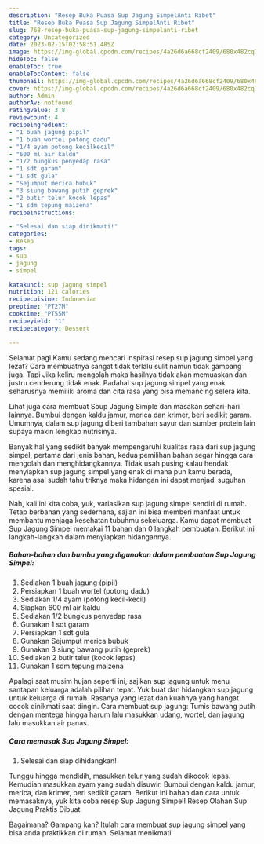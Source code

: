 ```yaml
---
description: "Resep Buka Puasa Sup Jagung SimpelAnti Ribet"
title: "Resep Buka Puasa Sup Jagung SimpelAnti Ribet"
slug: 768-resep-buka-puasa-sup-jagung-simpelanti-ribet
category: Uncategorized
date: 2023-02-15T02:58:51.485Z
image: https://img-global.cpcdn.com/recipes/4a26d6a668cf2409/680x482cq70/sup-jagung-simpel-foto-resep-utama.jpg
hideToc: false
enableToc: true
enableTocContent: false
thumbnail: https://img-global.cpcdn.com/recipes/4a26d6a668cf2409/680x482cq70/sup-jagung-simpel-foto-resep-utama.jpg
cover: https://img-global.cpcdn.com/recipes/4a26d6a668cf2409/680x482cq70/sup-jagung-simpel-foto-resep-utama.jpg
author: Admin
authorAv: notfound
ratingvalue: 3.8
reviewcount: 4
recipeingredient:
- "1 buah jagung pipil"
- "1 buah wortel potong dadu"
- "1/4 ayam potong kecilkecil"
- "600 ml air kaldu"
- "1/2 bungkus penyedap rasa"
- "1 sdt garam"
- "1 sdt gula"
- "Sejumput merica bubuk"
- "3 siung bawang putih geprek"
- "2 butir telur kocok lepas"
- "1 sdm tepung maizena"
recipeinstructions:

- "Selesai dan siap dinikmati!"
categories:
- Resep
tags:
- sup
- jagung
- simpel

katakunci: sup jagung simpel 
nutrition: 121 calories
recipecuisine: Indonesian
preptime: "PT27M"
cooktime: "PT55M"
recipeyield: "1"
recipecategory: Dessert

---
```



Selamat pagi Kamu sedang mencari inspirasi resep sup jagung simpel yang lezat? Cara membuatnya sangat tidak terlalu sulit namun tidak gampang juga. Tapi Jika keliru mengolah maka hasilnya tidak akan memuaskan dan justru cenderung tidak enak. Padahal sup jagung simpel yang enak seharusnya memiliki aroma dan cita rasa yang bisa memancing selera kita.


Lihat juga cara membuat Soup Jagung Simple dan masakan sehari-hari lainnya. Bumbui dengan kaldu jamur, merica dan krimer, beri sedikit garam. Umumnya, dalam sup jagung diberi tambahan sayur dan sumber protein lain supaya makin lengkap nutrisinya.

Banyak hal yang sedikit banyak mempengaruhi kualitas rasa dari sup jagung simpel, pertama dari jenis bahan, kedua pemilihan bahan segar hingga cara mengolah dan menghidangkannya. Tidak usah pusing kalau hendak menyiapkan sup jagung simpel yang enak di mana pun kamu berada, karena asal sudah tahu triknya maka hidangan ini dapat menjadi suguhan spesial.


Nah, kali ini kita coba, yuk, variasikan sup jagung simpel sendiri di rumah. Tetap berbahan yang sederhana, sajian ini bisa memberi manfaat untuk membantu menjaga kesehatan tubuhmu sekeluarga. Kamu dapat membuat Sup Jagung Simpel memakai 11 bahan dan 0 langkah pembuatan. Berikut ini langkah-langkah dalam menyiapkan hidangannya.

<!--inarticleads1-->

##### Bahan-bahan dan bumbu yang digunakan dalam pembuatan Sup Jagung Simpel:

1. Sediakan 1 buah jagung (pipil)
1. Persiapkan 1 buah wortel (potong dadu)
1. Sediakan 1/4 ayam (potong kecil-kecil)
1. Siapkan 600 ml air kaldu
1. Sediakan 1/2 bungkus penyedap rasa
1. Gunakan 1 sdt garam
1. Persiapkan 1 sdt gula
1. Gunakan Sejumput merica bubuk
1. Gunakan 3 siung bawang putih (geprek)
1. Sediakan 2 butir telur (kocok lepas)
1. Gunakan 1 sdm tepung maizena


Apalagi saat musim hujan seperti ini, sajikan sup jagung untuk menu santapan keluarga adalah pilihan tepat. Yuk buat dan hidangkan sup jagung untuk keluarga di rumah. Rasanya yang lezat dan kuahnya yang hangat cocok dinikmati saat dingin. Cara membuat sup jagung: Tumis bawang putih dengan mentega hingga harum lalu masukkan udang, wortel, dan jagung lalu masukkan air panas. 

<!--inarticleads2-->

##### Cara memasak Sup Jagung Simpel:


1. Selesai dan siap dihidangkan!

Tunggu hingga mendidih, masukkan telur yang sudah dikocok lepas. Kemudian masukkan ayam yang sudah disuwir. Bumbui dengan kaldu jamur, merica, dan krimer, beri sedikit garam. Berikut ini bahan dan cara untuk memasaknya, yuk kita coba resep Sup Jagung Simpel! Resep Olahan Sup Jagung Praktis Dibuat. 

Bagaimana? Gampang kan? Itulah cara membuat sup jagung simpel yang bisa anda praktikkan di rumah. Selamat menikmati

